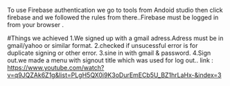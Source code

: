 To use Firebase authentication we go to tools from Andoid studio then click firebase and we followed the rules from there..Firebase must be logged in from 
your browser .

#Things we achieved
1.We signed up with a gmail adress.Adress must be in gmail/yahoo or similar format.
2.checked if unsucessful error is for duplicate signing or other error.
3.sine in with gmail & password.
4.Sign out.we made a menu with signout title which was used for log out..
link : https://www.youtube.com/watch?v=q9JQZAk6Z1g&list=PLgH5QX0i9K3oDurEmECb5U_BZ1hrLaHx-&index=3

